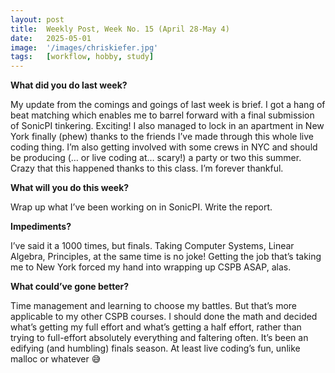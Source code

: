 ```yaml
---
layout: post
title:  Weekly Post, Week No. 15 (April 28-May 4)
date:   2025-05-01 
image:  '/images/chriskiefer.jpg'
tags:   [workflow, hobby, study]
---
```

__What did you do last week?__

My update from the comings and goings of last week is brief. I got a hang of beat matching which enables me to barrel forward with a final submission of SonicPI tinkering. Exciting!
I also managed to lock in an apartment in New York finally (phew) thanks to the friends I’ve made through this whole live coding thing. I’m also getting involved with some crews in NYC and should be producing (… or live coding at… scary!) a party or two this summer. Crazy that this happened thanks to this class. I’m forever thankful.

__What will you do this week?__

Wrap up what I’ve been working on in SonicPI. Write the report.

__Impediments?__

I’ve said it a 1000 times, but finals. Taking Computer Systems, Linear Algebra, Principles, at the same time is no joke! Getting the job that’s taking me to New York forced my hand into wrapping up CSPB ASAP, alas.

__What could’ve gone better?__

Time management and learning to choose my battles. But that’s more applicable to my other CSPB courses. I should done the math and decided what’s getting my full effort and what’s getting a half effort, rather than trying to full-effort absolutely everything and faltering often. It’s been an edifying (and humbling) finals season. At least live coding’s fun, unlike malloc or whatever 😅